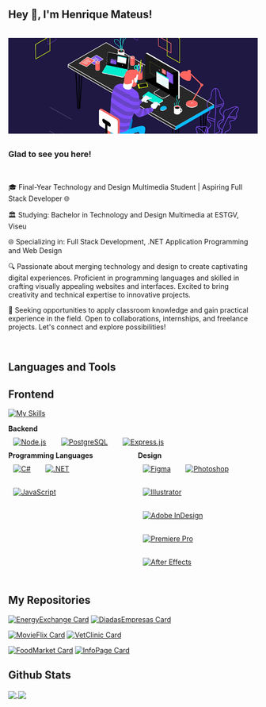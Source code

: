 ## Hey 👋, I'm Henrique Mateus!  

<br>

<div align="center">
<img src=https://github.com/hen-mateus/hen-mateus/blob/main/hm_gif.gif?raw=true=for-the-badge&logo=linkedin&logoColor=white alt=linkedin style="margin-bottom: 5px;" />
</div>  

### Glad to see you here!  

<br>

🎓 Final-Year Technology and Design Multimedia Student | Aspiring Full Stack Developer 🌐

🏛️ Studying: Bachelor in Technology and Design Multimedia at ESTGV, Viseu

🌐 Specializing in: Full Stack Development, .NET Application Programming and Web Design

🔍 Passionate about merging technology and design to create captivating digital experiences. Proficient in programming languages and skilled in crafting visually appealing websites and interfaces. Excited to bring creativity and technical expertise to innovative projects.

🚀 Seeking opportunities to apply classroom knowledge and gain practical experience in the field. Open to collaborations, internships, and freelance projects. Let's connect and explore possibilities!  

<br>

## Languages and Tools  

  ## Frontend
  
  [![My Skills](https://skillicons.dev/icons?i=js,html,css,wasm)](https://skillicons.dev)
  
  <!-- Backend Section -->
  <div style="flex: 1;">
    <h4 style="margin: 0;">Backend</h4>
    <div style="display: flex; flex-wrap: wrap; gap: 10px;">
      <a href="https://nodejs.org/" target="_blank"><img style="margin: 10px" src="https://profilinator.rishav.dev/skills-assets/nodejs-original-wordmark.svg" alt="Node.js" height="50" /></a>
      <a href="https://www.postgresql.org/" target="_blank"><img style="margin: 10px" src="https://profilinator.rishav.dev/skills-assets/postgresql-original-wordmark.svg" alt="PostgreSQL" height="50" /></a>
      <a href="https://expressjs.com/" target="_blank"><img style="margin: 10px" src="https://profilinator.rishav.dev/skills-assets/express-original-wordmark.svg" alt="Express.js" height="50" /></a>
    </div>
  </div>
</div>

<div style="display: flex; gap: 20px;">
  <!-- Programming Languages Section -->
  <div style="flex: 1;">
    <h4 style="margin: 0;">Programming Languages</h4>
    <div style="display: flex; flex-wrap: wrap; gap: 10px;">
      <a href="https://docs.microsoft.com/en-us/dotnet/csharp/" target="_blank"><img style="margin: 10px" src="https://profilinator.rishav.dev/skills-assets/csharp-original.svg" alt="C#" height="50" /></a>
      <a href="https://dotnet.microsoft.com/download/dotnet-framework" target="_blank"><img style="margin: 10px" src="https://profilinator.rishav.dev/skills-assets/dot-net-original-wordmark.svg" alt=".NET" height="50" /></a>
      <a href="https://www.javascript.com/" target="_blank"><img style="margin: 10px" src="https://profilinator.rishav.dev/skills-assets/javascript-original.svg" alt="JavaScript" height="50" /></a>
    </div>
  </div>
  
  <!-- Design Section -->
  <div style="flex: 1;">
    <h4 style="margin: 0;">Design</h4>
    <div style="display: flex; flex-wrap: wrap; gap: 10px;">
      <a href="https://www.figma.com/" target="_blank"><img style="margin: 10px" src="https://profilinator.rishav.dev/skills-assets/figma-icon.svg" alt="Figma" height="50" /></a>
      <a href="https://www.adobe.com/in/products/photoshop.html" target="_blank"><img style="margin: 10px" src="https://profilinator.rishav.dev/skills-assets/photoshop-plain.svg" alt="Photoshop" height="50" /></a>
      <a href="https://www.adobe.com/in/products/illustrator.html" target="_blank"><img style="margin: 10px" src="https://profilinator.rishav.dev/skills-assets/adobe_illustrator-icon.svg" alt="Illustrator" height="50" /></a>
      <a href="https://www.adobe.com/in/products/indesign.html" target="_blank"><img style="margin: 10px" src="https://profilinator.rishav.dev/skills-assets/adobeindesign.svg" alt="Adobe InDesign" height="50" /></a>
      <a href="https://www.adobe.com/in/products/premiere.html" target="_blank"><img style="margin: 10px" src="https://profilinator.rishav.dev/skills-assets/adobepremierepro.png" alt="Premiere Pro" height="50" /></a>
      <a href="https://www.adobe.com/in/products/aftereffects.html" target="_blank"><img style="margin: 10px" src="https://profilinator.rishav.dev/skills-assets/aftereffects.png" alt="After Effects" height="50" /></a>
    </div>
  </div>
</div>

<br>

## My Repositories

[![EnergyExchange Card](https://github-readme-stats.vercel.app/api/pin/?username=hen-mateus&repo=Energy-Exchange-Website&bg_color=00000000&title_color=FFFFFF&text_color=FFFFFF)](https://github.com/hen-mateus/Energy-Exchange-Website)
[![DiadasEmpresas Card](https://github-readme-stats.vercel.app/api/pin/?username=hen-mateus&repo=Dia-das-Empresas-Website&bg_color=00000000&title_color=FFFFFF&text_color=FFFFFF)](https://github.com/hen-mateus/Dia-das-Empresas-Website)

[![MovieFlix Card](https://github-readme-stats.vercel.app/api/pin/?username=hen-mateus&repo=MovieFlix-Dashboard&bg_color=00000000&title_color=FFFFFF&text_color=FFFFFF)](https://github.com/hen-mateus/MovieFlix-Dashboard)
[![VetClinic Card](https://github-readme-stats.vercel.app/api/pin/?username=hen-mateus&repo=Vet-Clinic-Manager&bg_color=00000000&title_color=FFFFFF&text_color=FFFFFF)](https://github.com/hen-mateus/Vet-Clinic-Manager)

[![FoodMarket Card](https://github-readme-stats.vercel.app/api/pin/?username=hen-mateus&repo=Food-Market&bg_color=00000000&title_color=FFFFFF&text_color=FFFFFF)](https://github.com/hen-mateus/Food-Market)
[![InfoPage Card](https://github-readme-stats.vercel.app/api/pin/?username=hen-mateus&repo=Info-Page&bg_color=00000000&title_color=FFFFFF&text_color=FFFFFF)](https://github.com/hen-mateus/Info-Page)

## Github Stats  

<a href="https://github.com/anuraghazra/github-readme-stats">
  <img height=170 align="center" src="https://github-readme-streak-stats.herokuapp.com/?user=hen-mateus&stroke=ffffff&background=000000&ring=22c55e&fire=22c55e&currStreakNum=ffffff&currStreakLabel=22c55e&sideNums=ffffff&sideLabels=ffffff&dates=ffffff&hide_border=true" />
</a>
<a href="https://github.com/anuraghazra/convoychat">
  <img height=170 align="center" src="https://github-readme-stats.vercel.app/api/top-langs/?username=hen-mateus&layout=compact&langs_count=8&card_width=320&bg_color=000000&title_color=FFFFFF&hide_border=true&text_color=FFFFFF" />
</a>
